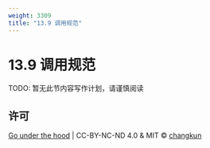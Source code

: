 ```yaml
---
weight: 3309
title: "13.9 调用规范"
---
```


# 13.9 调用规范

TODO: 暂无此节内容写作计划，请谨慎阅读


## 许可

[Go under the hood](https://github.com/golang-design/under-the-hood) | CC-BY-NC-ND 4.0 & MIT &copy; [changkun](https://changkun.de)
